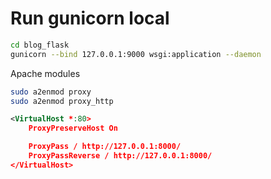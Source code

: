 # Run gunicorn local

```bash
cd blog_flask
gunicorn --bind 127.0.0.1:9000 wsgi:application --daemon
```

Apache modules

```bash
sudo a2enmod proxy
sudo a2enmod proxy_http
```

```xml
<VirtualHost *:80>
    ProxyPreserveHost On

    ProxyPass / http://127.0.0.1:8000/
    ProxyPassReverse / http://127.0.0.1:8000/
</VirtualHost>
```
